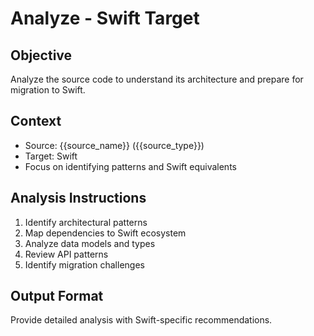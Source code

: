 # Analyze - Swift Target

## Objective
Analyze the source code to understand its architecture and prepare for migration to Swift.

## Context
- Source: {{source_name}} ({{source_type}})
- Target: Swift
- Focus on identifying patterns and Swift equivalents

## Analysis Instructions
1. Identify architectural patterns
2. Map dependencies to Swift ecosystem
3. Analyze data models and types
4. Review API patterns
5. Identify migration challenges

## Output Format
Provide detailed analysis with Swift-specific recommendations.
